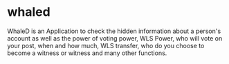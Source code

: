 # whaled
WhaleD is an Application to check the hidden information about a person's account as well as the power of voting power, WLS Power, who will vote on your post, when and how much, WLS transfer, who do you choose to become a witness or witness and many other functions.
